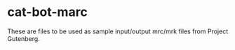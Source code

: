 # cat-bot-marc
These are files to be used as sample input/output mrc/mrk files from Project Gutenberg.
